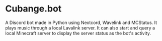 # Cubange.bot
A Discord bot made in Python using Nextcord, Wavelink and MCStatus.
It plays music through a local Lavalink server.
It can also start and query a local Minecraft server to display the server status as the bot's activity.
